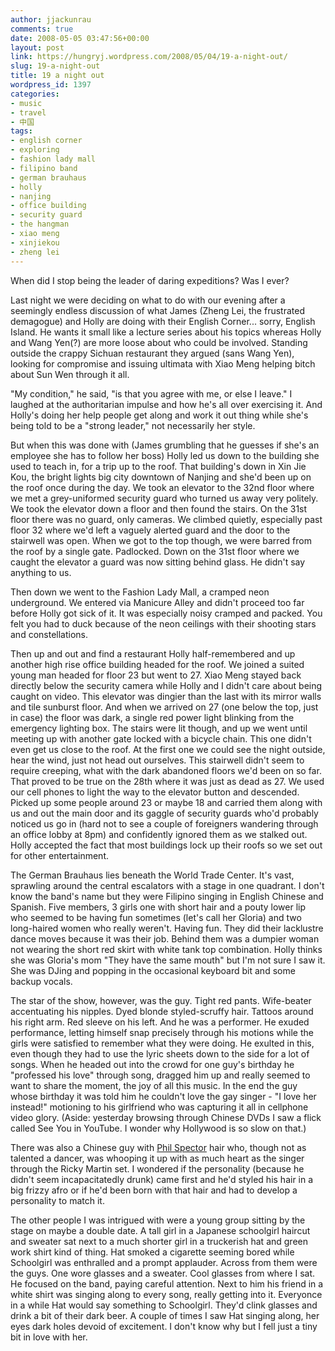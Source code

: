 ```yaml
---
author: jjackunrau
comments: true
date: 2008-05-05 03:47:56+00:00
layout: post
link: https://hungryj.wordpress.com/2008/05/04/19-a-night-out/
slug: 19-a-night-out
title: 19 a night out
wordpress_id: 1397
categories:
- music
- travel
- 中国
tags:
- english corner
- exploring
- fashion lady mall
- filipino band
- german brauhaus
- holly
- nanjing
- office building
- security guard
- the hangman
- xiao meng
- xinjiekou
- zheng lei
---
```


When did I stop being the leader of daring expeditions? Was I ever?

Last night we were deciding on what to do with our evening after a seemingly endless discussion of what James (Zheng Lei, the frustrated demagogue) and Holly are doing with their English Corner... sorry, English Island. He wants it small like a lecture series about his topics whereas Holly and Wang Yen(?) are more loose about who could be involved. Standing outside the crappy Sichuan restaurant they argued (sans Wang Yen), looking for compromise and issuing ultimata with Xiao Meng helping bitch about Sun Wen through it all.

"My condition," he said, "is that you agree with me, or else I leave." I laughed at the authoritarian impulse and how he's all over exercising it. And Holly's doing her help people get along and work it out thing while she's being told to be a "strong leader," not necessarily her style.

But when this was done with (James grumbling that he guesses if she's an employee she has to follow her boss) Holly led us down to the building she used to teach in, for a trip up to the roof. That building's down in Xin Jie Kou, the bright lights big city downtown of Nanjing and she'd been up on the roof once during the day. We took an elevator to the 32nd floor where we met a grey-uniformed security guard who turned us away very politely. We took the elevator down a floor and then found the stairs. On the 31st floor there was no guard, only cameras. We climbed quietly, especially past floor 32 where we'd left a vaguely alerted guard and the door to the stairwell was open. When we got to the top though, we were barred from the roof by a single gate. Padlocked. Down on the 31st floor where we caught the elevator a guard was now sitting behind glass. He didn't say anything to us. 

Then down we went to the Fashion Lady Mall, a cramped neon underground. We entered via Manicure Alley and didn't proceed too far before Holly got sick of it. It was especially noisy cramped and packed. You felt you had to duck because of the neon ceilings with their shooting stars and constellations. 

Then up and out and find a restaurant Holly half-remembered and up another high rise office building headed for the roof. We joined a suited young man headed for floor 23 but went to 27. Xiao Meng stayed back directly below the security camera while Holly and I didn't care about being caught on video. This elevator was dingier than the last with its mirror walls and tile sunburst floor. And when we arrived on 27 (one below the top, just in case) the floor was dark, a single red power light blinking from the emergency lighting box. The stairs were lit though, and up we went until meeting up with another gate locked with a bicycle chain. This one didn't even get us close to the roof. At the first one we could see the night outside, hear the wind, just not head out ourselves. This stairwell didn't seem to require creeping, what with the dark abandoned floors we'd been on so far. That proved to be true on the 28th where it was just as dead as 27. We used our cell phones to light the way to the elevator button and descended. Picked up some people around 23 or maybe 18 and carried them along with us and out the main door and its gaggle of security guards who'd probably noticed us go in (hard not to see a couple of foreigners wandering through an office lobby at 8pm) and confidently ignored them as we stalked out. Holly accepted the fact that most buildings lock up their roofs so we set out for other entertainment.

The German Brauhaus lies beneath the World Trade Center. It's vast, sprawling around the central escalators with a stage in one quadrant. I don't know the band's name but they were Filipino singing in English Chinese and Spanish. Five members, 3 girls one with short hair and a pouty lower lip who seemed to be having fun sometimes (let's call her Gloria) and two long-haired women who really weren't. Having fun. They did their lacklustre dance moves because it was their job. Behind them was a dumpier woman not wearing the short red skirt with white tank top combination. Holly thinks she was Gloria's mom "They have the same mouth" but I'm not sure I saw it. She was DJing and popping in the occasional keyboard bit and some backup vocals.

The star of the show, however, was the guy. Tight red pants. Wife-beater accentuating his nipples. Dyed blonde styled-scruffy hair. Tattoos around his right arm. Red sleeve on his left. And he was a performer. He exuded performance, letting himself snap precisely through his motions while the girls were satisfied to remember what they were doing. He exulted in this, even though they had to use the lyric sheets down to the side for a lot of songs. When he headed out into the crowd for one guy's birthday he "professed his love" through song, dragged him up and really seemed to want to share the moment, the joy of all this music. In the end the guy whose birthday it was told him he couldn't love the gay singer - "I love her instead!" motioning to his girlfriend who was capturing it all in cellphone video glory. (Aside: yesterday browsing through Chinese DVDs I saw a flick called See You in YouTube. I wonder why Hollywood is so slow on that.)

There was also a Chinese guy with [Phil Spector](http://obscuresound.com/wp-content/uploads/2007/07/spector_hair.jpg) hair who, though not as talented a dancer, was whooping it up with as much heart as the singer through the Ricky Martin set. I wondered if the personality (because he didn't seem incapacitatedly drunk) came first and he'd styled his hair in a big frizzy afro or if he'd been born with that hair and had to develop a personality to match it.

The other people I was intrigued with were a young group sitting by the stage on maybe a double date. A tall girl in a Japanese schoolgirl haircut and sweater sat next to a much shorter girl in a truckerish hat and green work shirt kind of thing. Hat smoked a cigarette seeming bored while Schoolgirl was enthralled and a prompt applauder. Across from them were the guys. One wore glasses and a sweater. Cool glasses from where I sat. He focused on the band, paying careful attention. Next to him his friend in a white shirt was singing along to every song, really getting into it. Everyonce in a while Hat would say something to Schoolgirl. They'd clink glasses and drink a bit of their dark beer. A couple of times I saw Hat singing along, her eyes dark holes devoid of excitement. I don't know why but I fell just a tiny bit in love with her.
